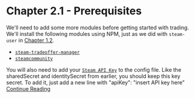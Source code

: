 # Chapter 2.1 - Prerequisites

We'll need to add some more modules before getting started with trading. We'll
install the following modules using NPM, just as we did with `steam-user` in
[Chapter 1.2](../../Chapter%201%20-%20Basics/Chapter%201.2%20-%20Prerequisites).

- [`steam-tradeoffer-manager`](https://www.npmjs.com/package/steam-tradeoffer-manager)
- [`steamcommunity`](https://www.npmjs.com/package/steamcommunity)

You will also need to add your [`Steam API Key`](https://steamcommunity.com/dev/apikey) to the config file. Like the sharedSecret and identitySecret from earlier, you should keep this key secret. To add it, just add a new line with "apiKey": "insert API key here"
[Continue Reading](../Chapter%202.2%20-%20Handling%20Trade%20Offers)
